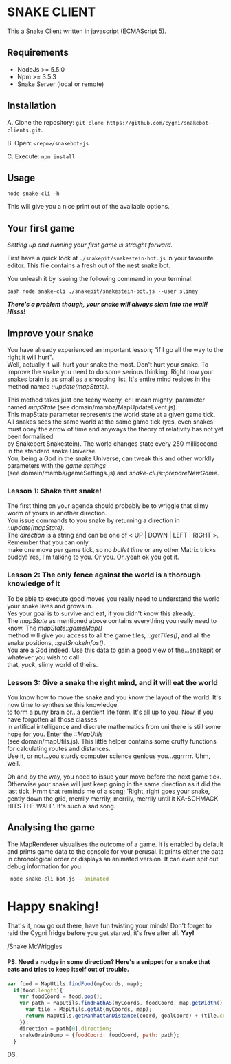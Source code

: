 # SNAKE CLIENT

This a Snake Client written in javascript (ECMAScript 5).

## Requirements

* NodeJs >= 5.5.0 
* Npm >= 3.5.3
* Snake Server (local or remote)

## Installation

A. Clone the repository: `git clone https://github.com/cygni/snakebot-clients.git`.

B. Open: `<repo>/snakebot-js`

C. Execute: `npm install`


## Usage

`node snake-cli -h`

This will give you a nice print out of the available options.

## Your first game

*Setting up and running your first game is straight forward.*  

First have a quick look at `./snakepit/snakestein-bot.js` in your favourite editor.
This file contains a fresh out of the nest snake bot.

You unleash it by issuing the following command in your terminal:

``bash
node snake-cli ./snakepit/snakestein-bot.js --user slimey
``

***There's a problem though, your snake will always slam into the wall! Hisss!***

## Improve your snake

You have already experienced an important lesson; "if I go all the way to the right it will hurt".  
Well, actually it will hurt your snake the most. Don't hurt your snake. 
To improve the snake you need to do some serious thinking. Right now your snakes brain is as small as a shopping list. It's entire mind resides in the method named *::update(mapState)*.

This method takes just one teeny weeny, er I mean mighty, parameter named *mapState* (see domain/mamba/MapUpdateEvent.js).     
This mapState parameter represents the world state at a given game tick. All snakes sees the same world at the same game tick (yes, even snakes must obey the arrow of time and anyways the theory of relativity has not yet been formalised  
by Snakebert Snakestein). The world changes state every 250 millisecond in the standard snake Universe.   
You, being a God in the snake Universe, can tweak this and other worldly parameters with the *game settings*   
(see domain/mamba/gameSettings.js) and *snake-cli.js::prepareNewGame*.

### Lesson 1: Shake that snake!

The first thing on your agenda should probably be to wriggle that slimy worm of yours in another direction.  
You issue commands to you snake by returning a direction in *::update(mapState)*.   
The *direction* is a string and can be one of < UP | DOWN | LEFT | RIGHT >. Remember that you can only  
make one move per game tick, so no *bullet time* or any other Matrix tricks buddy! Yes, I'm talking to you. Or you. Or..yeah ok you got it. 

### Lesson 2: The only fence against the world is a thorough knowledge of it

To be able to execute good moves you really need to understand the world your snake lives and grows in.    
Yes your goal is to survive and eat, if you didn't know this already.  
The *mapState* as mentioned above contains everything you really need to know. The *mapState::gameMap()*  
method  will give you access to all the game tiles, *::getTiles()*, and all the snake positions, *::getSnakeInfos()*.  
You are a God indeed. Use this data to gain a good view of the...snakepit or whatever you wish to call  
that, *yuck*, slimy world of theirs.

### Lesson 3: Give a snake the right mind, and it will eat the world

You know how to move the snake and you know the layout of the world. It's now time to synthesise this knowledge      
to form a puny brain or...a sentient life form. It's all up to you. Now, if you have forgotten all those classes     
in artifical intelligence and discrete mathematics from uni there is still some hope for you. Enter the *::MapUtils*    
(see domain/mapUtils.js). This little helper contains some crufty functions for calculating routes and distances.   
Use it, or not...you sturdy computer science genious you...ggrrrrr. Uhm, well.  

Oh and by the way, you need to issue your move before the next game tick. Otherwise your snake will just keep going in the same direction as it did the last tick. Hmm that reminds me of a song; 'Right, right goes your snake, gently down the grid, merrily merrily, merrily, merrily until it KA-SCHMACK HITS THE WALL'. It's such a sad song.

## Analysing the game 
 
The MapRenderer visualises the outcome of a game. It is enabled by default and prints game data to the console for your perusal. It prints either the data in chronological order or displays an animated version. It can even spit out debug information for you.

```bash 
 node snake-cli bot.js --animated
```

# Happy snaking!

That's it, now go out there, have fun twisting your minds!
Don't forget to raid the Cygni fridge before you get started, it's free after all. **Yay!**

/Snake McWriggles


#### PS. Need a nudge in some direction? Here's a snippet for a snake that eats and tries to keep itself out of trouble.

```js
var food = MapUtils.findFood(myCoords, map);
  if(food.length){
    var foodCoord = food.pop();
    var path = MapUtils.findPathAS(myCoords, foodCoord, map.getWidth(), map.getHeight(), function(coord, goalCoord){
      var tile = MapUtils.getAt(myCoords, map);
      return MapUtils.getManhattanDistance(coord, goalCoord) + (tile.content === 'snakebody' ? 1000 : 0);
    });
    direction = path[0].direction;
    snakeBrainDump = {foodCoord: foodCoord, path: path};
  }
```

DS.
 


